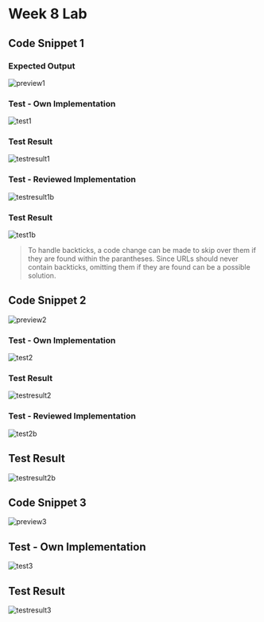 # Week 8 Lab

## Code Snippet 1
### Expected Output
![preview1](https://user-images.githubusercontent.com/78109412/169719020-c60ee21e-9402-491b-b1f5-2f3684194494.JPG)

### Test - Own Implementation
![test1](https://user-images.githubusercontent.com/78109412/169719089-22c8f81d-e6c4-4b82-a554-db90a9c9f52a.JPG)

### Test Result
![testresult1](https://user-images.githubusercontent.com/78109412/169719146-d55c9a87-4586-41cf-83cc-945f2d248304.JPG)

### Test - Reviewed Implementation
![testresult1b](https://user-images.githubusercontent.com/78109412/169719520-df44734b-9ab8-4bb2-912d-09b34498a1cc.JPG)

### Test Result
![test1b](https://user-images.githubusercontent.com/78109412/169719495-47f147fa-6539-4ef0-b4be-132bbca8f609.JPG)

> To handle backticks, a code change can be made to skip over them if they are found within the parantheses.
> Since URLs should never contain backticks, omitting them if they are found can be a possible solution.


## Code Snippet 2
![preview2](https://user-images.githubusercontent.com/78109412/169719593-5f960885-c91e-4e07-90a8-7b53b1571f3b.JPG)

### Test - Own Implementation
![test2](https://user-images.githubusercontent.com/78109412/169719856-51bbf610-c0ca-4996-8e5f-1f3df281f197.JPG)

### Test Result
![testresult2](https://user-images.githubusercontent.com/78109412/169719902-62ca95d4-b068-44e9-8981-da4ef6800c46.jpg)

### Test - Reviewed Implementation
![test2b](https://user-images.githubusercontent.com/78109412/169720518-9f9e533b-bfd2-410b-a145-fd49de0d8f8a.JPG)


## Test Result
![testresult2b](https://user-images.githubusercontent.com/78109412/169720526-9d2dfa2a-0c03-43ea-ba40-9496248a6c38.JPG)



## Code Snippet 3
![preview3](https://user-images.githubusercontent.com/78109412/169720013-300b56a8-d19b-4cc2-8081-51f1038bc557.JPG)

## Test - Own Implementation
![test3](https://user-images.githubusercontent.com/78109412/169720389-e1b117d8-51b9-447c-a1dd-0e3f43d5ce54.JPG)

## Test Result
![testresult3](https://user-images.githubusercontent.com/78109412/169720410-7bc3e614-4310-4454-9cd4-0ebc59f0b626.JPG)


